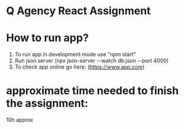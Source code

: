# Q Agency React Assignment

# How to run app?

1. To run app in development mode use "npm start"
2. Run json server (npx json-server --watch db.json --port 4000)
3. To check app online go here: (https://www.app.com)

# approximate time needed to finish the assignment:

10h approx
